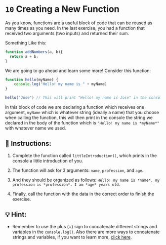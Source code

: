 # `10` Creating a New Function

As you know, functions are a useful block of code that can be reused as many times as you need. In the last exercise, you had a function that received two arguments (two inputs) and returned their sum.

Something Like this:

```js
function addNumbers(a, b){
  return a + b;
}
```

We are going to go ahead and learn some more! Consider this function:

```js
function hello(myName) {
    console.log("Hello! my name is " + myName)
}

hello("Jose") // This will print "Hello! my name is Jose" in the console
```

In this block of code we are declaring a function which receives one argument, `myName` which is whatever string (ideally a name) that you choose when calling the function, this will then print in the console the string we declared in the body of the function which is `"Hello! my name is *myName*"` with whatever name we used.

## 📝 Instructions:

1. Complete the function called `littleIntroduction()`, which prints in the console a little introduction of you.

2. The function will ask for 3 arguments: `name`, `profession`, and `age`.

3. And they should be organized as follows: `Hello! my name is *name*, my profession is *profession*. I am *age* years old.`

4. Finally, call the function with the data in the correct order to finish the exercise.

## 💡 Hint:

+ Remember to use the plus (+) sign to concatenate different strings and variables in the `console.log()`. Also there are more ways to concatenate strings and variables, if you want to learn more, [click here](https://stackoverflow.com/questions/16600925/how-can-i-add-a-variable-to-console-log).
